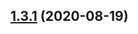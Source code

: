 ## [1.3.1](https://github.com/zcong1993/ts-mongoose-code-generator/compare/v1.3.0...v1.3.1) (2020-08-19)
